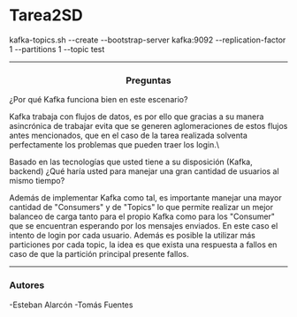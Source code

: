 # Tarea2SD

kafka-topics.sh --create --bootstrap-server kafka:9092 --replication-factor 1 --partitions 1 --topic test

---------------------------------------

<h3 align="Center">Preguntas</h3>

<p> ¿Por qué Kafka funciona bien en este escenario? </p>
Kafka trabaja con flujos de datos, es por ello que gracias a su manera asincrónica de trabajar evita que se generen aglomeraciones de estos flujos antes mencionados, que en el caso de la tarea realizada solventa perfectamente los problemas que pueden traer los login.\



<p> Basado en las tecnologías que usted tiene a su disposición (Kafka, backend) ¿Qué haría usted para manejar
una gran cantidad de usuarios al mismo tiempo? </p>
Además de implementar Kafka como tal, es importante manejar una mayor cantidad de "Consumers" y de "Topics" lo que permite realizar un mejor balanceo de carga tanto para el propio Kafka como para los "Consumer" que se encuentran esperando por los mensajes enviados. En este caso el intento de login por cada usuario. Además es posible la utilizar más particiones por cada topic, la idea es que exista una respuesta a fallos en caso de que la partición principal presente fallos.

---------------------------------------

<h3 align="Left">Autores</h3>

-Esteban Alarcón
-Tomás Fuentes
